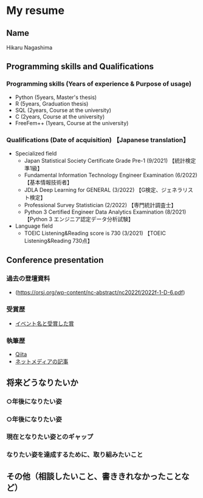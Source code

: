 # My resume

## Name
Hikaru Nagashima

## Programming skills and Qualifications
### Programming skills (Years of experience & Purpose of usage)
- Python (5years, Master's thesis)
- R (5years, Graduation thesis)
- SQL (2years, Course at the university)
- C (2years, Course at the university)
- FreeFem++ (1years, Course at the university)

### Qualifications (Date of acquisition) 【Japanese translation】
- Specialized field
  - Japan Statistical Society Certificate Grade Pre-1 (9/2021) 【統計検定準1級】
  - Fundamental Information Technology Engineer Examination (6/2022) 【基本情報技術者】
  - JDLA Deep Learning for GENERAL (3/2022) 【G検定、ジェネラリスト検定】
  - Professional Survey Statistician (2/2022) 【専門統計調査士】
  - Python 3 Certified Engineer Data Analytics Examination (8/2021) 【Python 3 エンジニア認定データ分析試験】
- Language field
  - TOEIC Listening&Reading score is 730 (3/2021) 【TOEIC Listening&Reading 730点】

## Conference presentation

### 過去の登壇資料
- (https://orsj.org/wp-content/nc-abstract/nc2022f/2022f-1-D-6.pdf)

### 受賞歴
- [イベント名と受賞した賞](イベントのランディングページのリンクや、結果がわかる記事など)

### 執筆歴
- [Qiita](Qiitaの自分のプロフィールのリンクとか)
- [ネットメディアの記事](記事のリンクとか)

## 将来どうなりたいか
### ○年後になりたい姿
### ○年後になりたい姿

### 現在となりたい姿とのギャップ
### なりたい姿を達成するために、取り組みたいこと

## その他（相談したいこと、書ききれなかったことなど）


